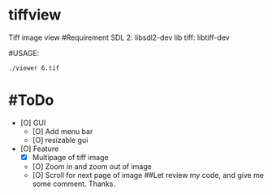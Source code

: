 # tiffview
Tiff image view
#Requirement
    SDL 2: libsdl2-dev
    lib tiff: libtiff-dev

#USAGE: 

    ./viewer 6.tif
#ToDo
========
- [O] GUI
	- [O] Add menu bar
	- [O] resizable gui
- [O] Feature
	- [x] Multipage of tiff image
	- [O] Zoom in and zoom out of image
	- [O] Scroll for next page of image
##Let review my code, and give me some comment. Thanks.
